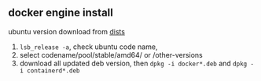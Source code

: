## docker engine install

ubuntu version download from [dists](https://download.docker.com/linux/ubuntu/dists/)

1. `lsb_release -a`, check ubuntu code name,
2. select codename/pool/stable/amd64/ or /other-versions
3. download all updated deb version, then `dpkg -i docker*.deb` and `dpkg -i containerd*.deb`